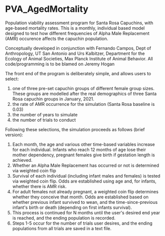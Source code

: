 # PVA_AgedMortality
Population viability assessment program for Santa Rosa Capuchins, with age-based mortality rates. This is a monthly, individual based model designed to test how different frequencies of Alpha Male Replacement (AMR) occurence affects the capuchin population. 

Conceptually developed in conjunction with Fernando Campos, Dept of Anthropology, UT San Antonio and Urs Kalbitzer, Department for the Ecology of Animal Societies, Max Planck Institute of Animal Behavior. All code/programming is to be blamed on Jeremy Hogan 

The front end of the program is deliberately simple, and allows users to select:  
1. one of three pre-set capuchin groups of different female group sizes. These groups are modelled after the real demographics of three Santa Rosa capuchin groups in January, 2021. 
2. the rate of AMR occurrence for the simulation (Santa Rosa baseline is 0.03)
3. the number of years to simulate 
4. the number of trials to conduct

Following these selections, the simulation proceeds as follows (brief version): 
1. Each month, the age and various other time-based variables increase for each individual. Infants who reach 12 months of age lose their mother dependency, pregnant females give birth if gestation length is achieved. 
2. Whether an Alpha Male Replacement has occurred or not is determined via weighted coin flip
3. Survival of each individual (including infant males and females) is tested via weighted coin flip. Odds are established using age and, for infants, whether there is AMR risk. 
4. For adult females not already pregnant, a weighted coin flip determines whether they conceive that month. Odds are established based on whether previous infant survived to wean, and the time-since-previous infant's birth or death (depending on first infants survival). 
5. This process is continued for N months until the user's desired end year is reached, and the ending population is recorded. 
6. Steps 1-5 occur for the number of trials user desires, and the ending populations from all trials are saved in a text file. 
